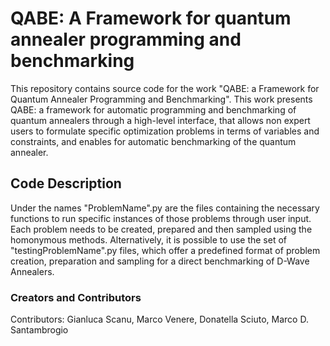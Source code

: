 # QABE: A Framework for quantum annealer programming and benchmarking
This repository contains source code for the work "QABE: a Framework for Quantum Annealer Programming and Benchmarking".
This work presents QABE: a framework for automatic programming and benchmarking of quantum annealers through a high-level interface, that allows non expert users to formulate specific optimization problems in terms of variables and constraints, and enables for automatic benchmarking of the quantum annealer. 

## Code Description
Under the names "ProblemName".py are the files containing the necessary functions to run specific instances of those problems through user input. Each problem needs to be created, prepared and then sampled using the homonymous methods. Alternatively, it is possible to use the set of "testingProblemName".py files, which offer a predefined format of problem creation, preparation and sampling for a direct benchmarking of D-Wave Annealers.

### Creators and Contributors
Contributors: Gianluca Scanu, Marco Venere, Donatella Sciuto, Marco D. Santambrogio
